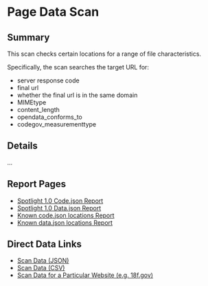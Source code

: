# Page Data Scan

## Summary

This scan checks certain locations for a range of file characteristics.  

Specifically, the scan searches the target URL for: 

* server response code
* final url
* whether the final url is in the same domain
* MIMEtype
* content_length
* opendata_conforms_to
* codegov_measurementtype


## Details 

... 

## Report Pages

* [Spotlight 1.0 Code.json Report](https://site-scanning.app.cloud.gov/search200/200-codejson/?200page=/code.json&mimetype=application/json)
* [Spotlight 1.0 Data.json Report](https://site-scanning.app.cloud.gov/search200/200-data.json/?200page=/data.json&mimetype=application/json)
* [Known code.json locations Report](https://cg-bbe64741-a601-484f-bc3b-e8eef3c28590.app.cloud.gov/site/18f/site-scanning-dashboard/codegov/)
* [Known data.json locations Report](https://cg-bbe64741-a601-484f-bc3b-e8eef3c28590.app.cloud.gov/site/18f/site-scanning-dashboard/datagov/)

## Direct Data Links

* [Scan Data (JSON)](https://site-scanning.app.cloud.gov/api/v1/scans/pagedata/)
* [Scan Data (CSV)](https://site-scanning.app.cloud.gov/api/v1/scans/pagedata/csv/)
* [Scan Data for a Particular Website (e.g. 18f.gov)](https://site-scanning.app.cloud.gov/api/v1/scans/pagedata/18f.gov)
